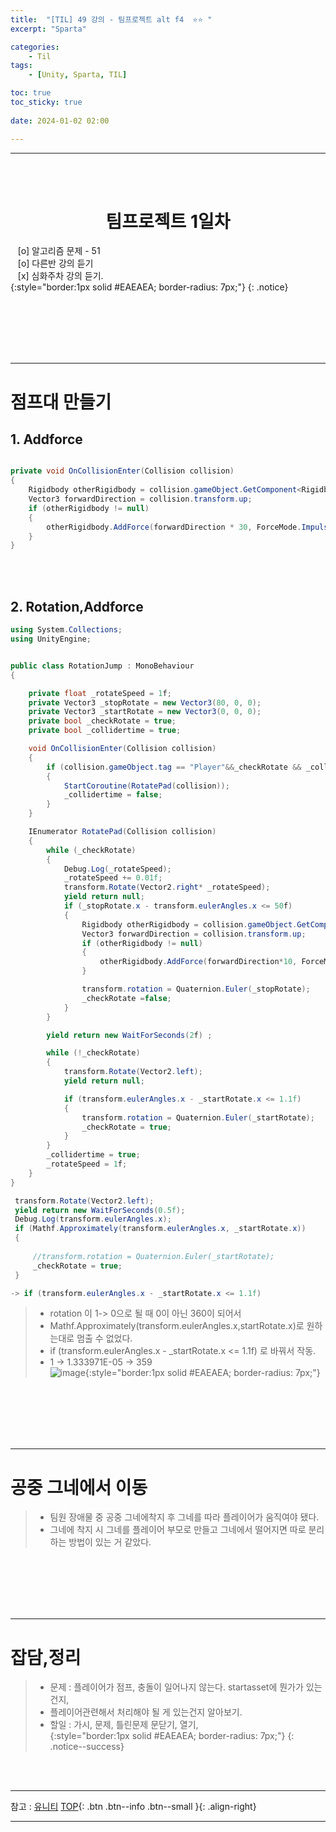 ```yaml
---
title:  "[TIL] 49 강의 - 팀프로젝트 alt f4  ⭐⭐ "
excerpt: "Sparta"

categories:
    - Til
tags:
    - [Unity, Sparta, TIL]

toc: true
toc_sticky: true
 
date: 2024-01-02 02:00

---
```

- - -



<BR><BR>


<center><H1>  팀프로젝트 1일차  </H1></center>

&nbsp;&nbsp; [o] 알고리즘 문제  - 51  
&nbsp;&nbsp; [o] 다른반 강의 듣기  
&nbsp;&nbsp; [x] 심화주차 강의 듣기.  
{:style="border:1px solid #EAEAEA; border-radius: 7px;"}
{: .notice}  

<br><br><br><br><br>
- - - 

# 점프대 만들기 
## 1. Addforce 

<div class="notice--primary" markdown="1"> 

```c#

private void OnCollisionEnter(Collision collision)
{
    Rigidbody otherRigidbody = collision.gameObject.GetComponent<Rigidbody>();
    Vector3 forwardDirection = collision.transform.up;
    if (otherRigidbody != null)
    {
        otherRigidbody.AddForce(forwardDirection * 30, ForceMode.Impulse);
    }
}

```
</div>


<br><br>

## 2. Rotation,Addforce 

<div class="notice--primary" markdown="1"> 

```c#
using System.Collections;
using UnityEngine;


public class RotationJump : MonoBehaviour
{

    private float _rotateSpeed = 1f;
    private Vector3 _stopRotate = new Vector3(80, 0, 0);
    private Vector3 _startRotate = new Vector3(0, 0, 0);
    private bool _checkRotate = true;
    private bool _collidertime = true;

    void OnCollisionEnter(Collision collision) 
    {
        if (collision.gameObject.tag == "Player"&&_checkRotate && _collidertime) 
        {
            StartCoroutine(RotatePad(collision));
            _collidertime = false;
        }
    }

    IEnumerator RotatePad(Collision collision)
    {
        while (_checkRotate)
        {
            Debug.Log(_rotateSpeed);
            _rotateSpeed += 0.01f;
            transform.Rotate(Vector2.right* _rotateSpeed);
            yield return null;
            if (_stopRotate.x - transform.eulerAngles.x <= 50f)
            {
                Rigidbody otherRigidbody = collision.gameObject.GetComponent<Rigidbody>();
                Vector3 forwardDirection = collision.transform.up; 
                if (otherRigidbody != null)
                {
                    otherRigidbody.AddForce(forwardDirection*10, ForceMode.Impulse);
                }

                transform.rotation = Quaternion.Euler(_stopRotate);
                _checkRotate =false;
            }
        }

        yield return new WaitForSeconds(2f) ;

        while (!_checkRotate)
        {
            transform.Rotate(Vector2.left);
            yield return null;

            if (transform.eulerAngles.x - _startRotate.x <= 1.1f)
            {
                transform.rotation = Quaternion.Euler(_startRotate);
                _checkRotate = true;
            }
        }
        _collidertime = true;
        _rotateSpeed = 1f;
    }
}

 transform.Rotate(Vector2.left);
 yield return new WaitForSeconds(0.5f);
 Debug.Log(transform.eulerAngles.x);
 if (Mathf.Approximately(transform.eulerAngles.x, _startRotate.x))
 {
     
     //transform.rotation = Quaternion.Euler(_startRotate);
     _checkRotate = true;
 }

-> if (transform.eulerAngles.x - _startRotate.x <= 1.1f)

```
</div>

> - rotation 이 1-> 0으로 될 때 0이 아닌 360이 되어서  
> - Mathf.Approximately(transform.eulerAngles.x,startRotate.x)로 원하는대로 멈출 수 없었다.
> - if (transform.eulerAngles.x - _startRotate.x <= 1.1f) 로 바꿔서 작동.   
> - 1 -> 1.333971E-05 -> 359  
![image](https://github.com/levell1/levell1.github.io/assets/96651722/5ab7fb31-8391-4ca8-b031-5524fcf96e11){:style="border:1px solid #EAEAEA; border-radius: 7px;"}  


<br><br><br><br><br>
- - - 

# 공중 그네에서 이동
> - 팀원 장애물 중 공중 그네에착지 후 그네를 따라 플레이어가 움직여야 됐다.  
> - 그네에 착지 시 그네를 플레이어 부모로 만들고 그네에서 떨어지면 따로 분리 하는 방법이 있는 거 같았다.  

<br><br><br><br><br>
- - - 

# 잡담,정리
> - 문제 : 플레이어가 점프, 충돌이 일어나지 않는다. startasset에 뭔가가 있는건지,  
> - 플레이어관련해서 처리해야 될 게 있는건지 알아보기.  
> - 할일 : 가시, 문제, 틀린문제 문닫기, 열기,  
{:style="border:1px solid #EAEAEA; border-radius: 7px;"}
{: .notice--success}  

<br><br>
- - -

참고 : [유니티](https://docs.unity3d.com/kr/)
[TOP](#){: .btn .btn--info .btn--small }{: .align-right}
<br>
- - -
